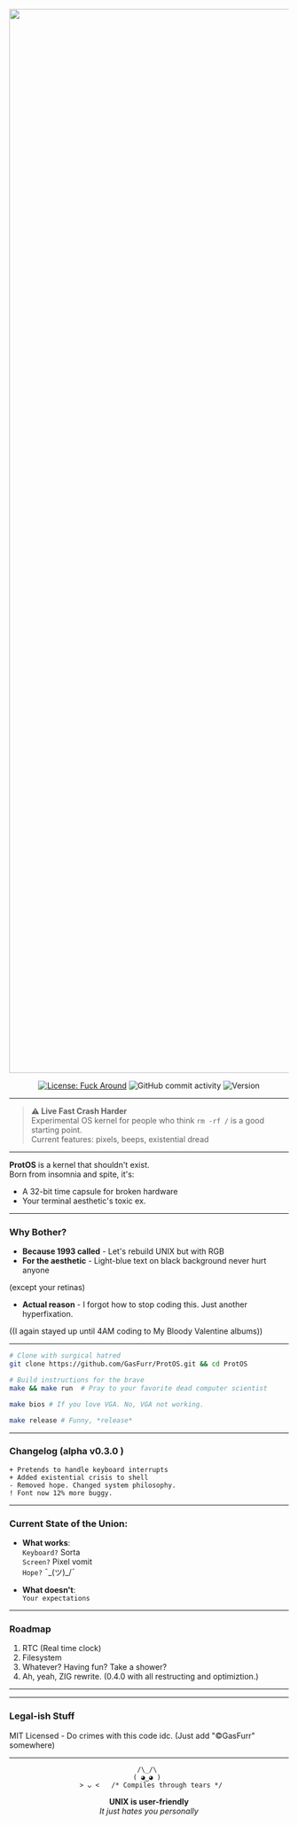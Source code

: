 <p align="center">
  <img src="https://github.com/user-attachments/assets/e597ff5e-c87b-4fc6-ba28-3a1fcadbf761" alt="ProtOS" width="1920">
</p>
<div align="center">

[![License: Fuck Around](https://img.shields.io/badge/license-MIT-red)](https://choosealicense.com/licenses/mit/)
![GitHub commit activity](https://img.shields.io/github/commit-activity/m/GasFurr/ProtOS?color=orange)
![Version](https://img.shields.io/badge/version-0.3.0--alpha-yellow)

</div>

---

> **⚠️ Live Fast Crash Harder**  
> Experimental OS kernel for people who think `rm -rf /` is a good starting point.  
> Current features: pixels, beeps, existential dread

---

**ProtOS** is a kernel that shouldn't exist.  
Born from insomnia and spite, it's:

- A 32-bit time capsule for broken hardware
- Your terminal aesthetic's toxic ex.

---

### **Why Bother?**
- **Because 1993 called** - Let's rebuild UNIX but with RGB  
- **For the aesthetic** - Light-blue text on black background never hurt anyone 

(except your retinas)  
- **Actual reason** - I forgot how to stop coding this. Just another hyperfixation.

((I again stayed up until 4AM coding to My Bloody Valentine albums))

---

```bash
# Clone with surgical hatred
git clone https://github.com/GasFurr/ProtOS.git && cd ProtOS

# Build instructions for the brave
make && make run  # Pray to your favorite dead computer scientist

make bios # If you love VGA. No, VGA not working.

make release # Funny, *release*
```

---

### **Changelog (alpha v0.3.0 )**
```
+ Pretends to handle keyboard interrupts
+ Added existential crisis to shell  
- Removed hope. Changed system philosophy.
! Font now 12% more buggy.
```

---

### Current State of the Union:
- **What works**:  
  `Keyboard?` Sorta  
  `Screen?` Pixel vomit  
  `Hope?` ¯\_(ツ)_/¯

- **What doesn't**:  
  `Your expectations`

---



### Roadmap
1. RTC (Real time clock)
2. Filesystem 
3. Whatever? Having fun? Take a shower?
4. Ah, yeah, ZIG rewrite. (0.4.0 with all restructing and optimiztion.)

---

---

### **Legal-ish Stuff**
MIT Licensed - Do crimes with this code idc.
(Just add "©GasFurr" somewhere)

---

<div align="center">
  
```asciiart
 /\_/\  
( ◕‿◕ ) 
 > ᴗ <   /* Compiles through tears */
```

**UNIX is user-friendly**  
*It just hates you personally*
</div>
